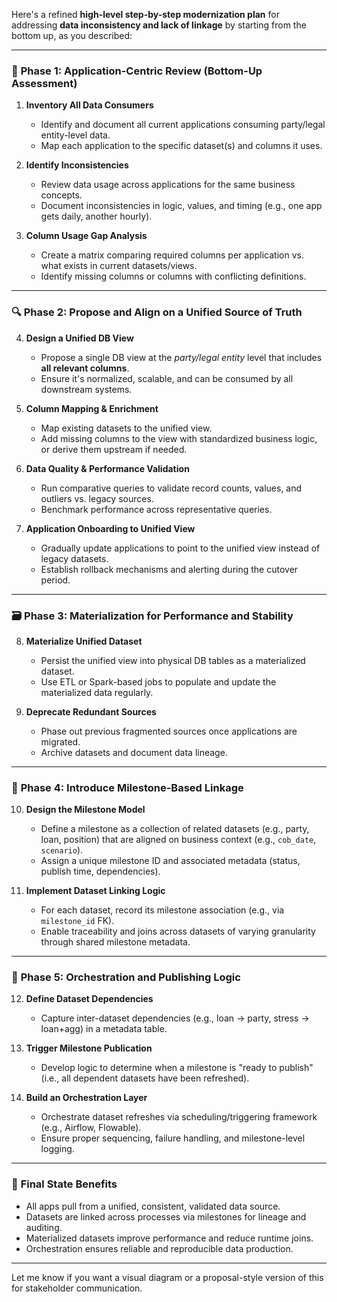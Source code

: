 Here's a refined **high-level step-by-step modernization plan** for addressing **data inconsistency and lack of linkage** by starting from the bottom up, as you described:

---

### 🧱 **Phase 1: Application-Centric Review (Bottom-Up Assessment)**

1. **Inventory All Data Consumers**

   * Identify and document all current applications consuming party/legal entity-level data.
   * Map each application to the specific dataset(s) and columns it uses.

2. **Identify Inconsistencies**

   * Review data usage across applications for the same business concepts.
   * Document inconsistencies in logic, values, and timing (e.g., one app gets daily, another hourly).

3. **Column Usage Gap Analysis**

   * Create a matrix comparing required columns per application vs. what exists in current datasets/views.
   * Identify missing columns or columns with conflicting definitions.

---

### 🔍 **Phase 2: Propose and Align on a Unified Source of Truth**

4. **Design a Unified DB View**

   * Propose a single DB view at the *party/legal entity* level that includes **all relevant columns**.
   * Ensure it's normalized, scalable, and can be consumed by all downstream systems.

5. **Column Mapping & Enrichment**

   * Map existing datasets to the unified view.
   * Add missing columns to the view with standardized business logic, or derive them upstream if needed.

6. **Data Quality & Performance Validation**

   * Run comparative queries to validate record counts, values, and outliers vs. legacy sources.
   * Benchmark performance across representative queries.

7. **Application Onboarding to Unified View**

   * Gradually update applications to point to the unified view instead of legacy datasets.
   * Establish rollback mechanisms and alerting during the cutover period.

---

### 🗃️ **Phase 3: Materialization for Performance and Stability**

8. **Materialize Unified Dataset**

   * Persist the unified view into physical DB tables as a materialized dataset.
   * Use ETL or Spark-based jobs to populate and update the materialized data regularly.

9. **Deprecate Redundant Sources**

   * Phase out previous fragmented sources once applications are migrated.
   * Archive datasets and document data lineage.

---

### 🔗 **Phase 4: Introduce Milestone-Based Linkage**

10. **Design the Milestone Model**

    * Define a milestone as a collection of related datasets (e.g., party, loan, position) that are aligned on business context (e.g., `cob_date`, `scenario`).
    * Assign a unique milestone ID and associated metadata (status, publish time, dependencies).

11. **Implement Dataset Linking Logic**

    * For each dataset, record its milestone association (e.g., via `milestone_id` FK).
    * Enable traceability and joins across datasets of varying granularity through shared milestone metadata.

---

### 🧩 **Phase 5: Orchestration and Publishing Logic**

12. **Define Dataset Dependencies**

    * Capture inter-dataset dependencies (e.g., loan → party, stress → loan+agg) in a metadata table.

13. **Trigger Milestone Publication**

    * Develop logic to determine when a milestone is "ready to publish" (i.e., all dependent datasets have been refreshed).

14. **Build an Orchestration Layer**

    * Orchestrate dataset refreshes via scheduling/triggering framework (e.g., Airflow, Flowable).
    * Ensure proper sequencing, failure handling, and milestone-level logging.

---

### 🏁 **Final State Benefits**

* All apps pull from a unified, consistent, validated data source.
* Datasets are linked across processes via milestones for lineage and auditing.
* Materialized datasets improve performance and reduce runtime joins.
* Orchestration ensures reliable and reproducible data production.

---

Let me know if you want a visual diagram or a proposal-style version of this for stakeholder communication.
